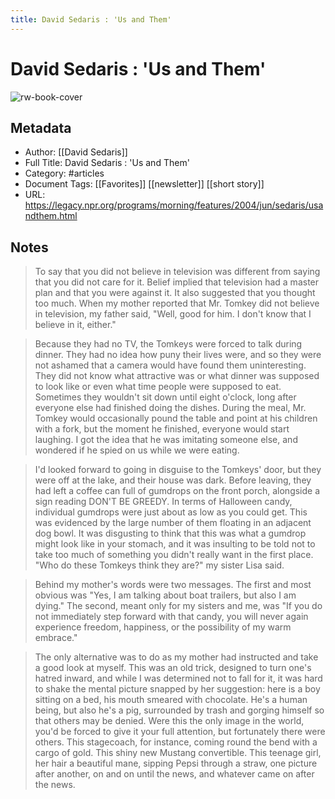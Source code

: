 ```yaml
---
title: David Sedaris : 'Us and Them'
---
```

# David Sedaris : 'Us and Them'

![rw-book-cover](https://readwise-assets.s3.amazonaws.com/static/images/article0.00998d930354.png)

## Metadata
- Author: [[David Sedaris]]
- Full Title: David Sedaris : 'Us and Them'
- Category: #articles
- Document Tags: [[Favorites]] [[newsletter]] [[short story]] 
- URL: https://legacy.npr.org/programs/morning/features/2004/jun/sedaris/usandthem.html

## Notes
> To say that you did not believe in television was different from saying that you did not care for it. Belief implied that television had a master plan and that you were against it. It also suggested that you thought too much. When my mother reported that Mr. Tomkey did not believe in television, my father said, "Well, good for him. I don't know that I believe in it, either."

> Because they had no TV, the Tomkeys were forced to talk during dinner. They had no idea how puny their lives were, and so they were not ashamed that a camera would have found them uninteresting. They did not know what attractive was or what dinner was supposed to look like or even what time people were supposed to eat. Sometimes they wouldn't sit down until eight o'clock, long after everyone else had finished doing the dishes. During the meal, Mr. Tomkey would occasionally pound the table and point at his children with a fork, but the moment he finished, everyone would start laughing. I got the idea that he was imitating someone else, and wondered if he spied on us while we were eating.

> I'd looked forward to going in disguise to the Tomkeys' door, but they were off at the lake, and their house was dark. Before leaving, they had left a coffee can full of gumdrops on the front porch, alongside a sign reading DON'T BE GREEDY. In terms of Halloween candy, individual gumdrops were just about as low as you could get. This was evidenced by the large number of them floating in an adjacent dog bowl. It was disgusting to think that this was what a gumdrop might look like in your stomach, and it was insulting to be told not to take too much of something you didn't really want in the first place. "Who do these Tomkeys think they are?" my sister Lisa said.

> Behind my mother's words were two messages. The first and most obvious was "Yes, I am talking about boat trailers, but also I am dying." The second, meant only for my sisters and me, was "If you do not immediately step forward with that candy, you will never again experience freedom, happiness, or the possibility of my warm embrace."

> The only alternative was to do as my mother had instructed and take a good look at myself. This was an old trick, designed to turn one's hatred inward, and while I was determined not to fall for it, it was hard to shake the mental picture snapped by her suggestion: here is a boy sitting on a bed, his mouth smeared with chocolate. He's a human being, but also he's a pig, surrounded by trash and gorging himself so that others may be denied. Were this the only image in the world, you'd be forced to give it your full attention, but fortunately there were others. This stagecoach, for instance, coming round the bend with a cargo of gold. This shiny new Mustang convertible. This teenage girl, her hair a beautiful mane, sipping Pepsi through a straw, one picture after another, on and on until the news, and whatever came on after the news.


